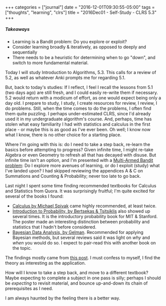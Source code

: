 +++
categories = ["journal"]
date = "2016-12-01T09:30:55-05:00"
tags = ["thoughts", "learning", "clrs"]
title = "2016Dec01 - Self-Study - CLRS 5.3"
+++

##### Takeaways
* Learning is a Bandit problem: Do you explore or exploit?
* Consider learning broadly & iteratively, as opposed to deeply and sequentially
* There needs to be a heuristic for determining when to go "down", and switch to more
  fundamental material.

Today I will study Introduction to Algorithms, 5.3. This calls for a review of
5.2, as well as whatever Anki prompts me for regarding 5.1.

But, back to today's studies: If I reflect, I feel I recall the lessons from 5.1
(two days ago) are still fresh, and I could easily re-write them if necessary.
5.2 would return with a modicum of effort, as one would expect being only a day
old. I prepare to study, I study, I create resources for review, I review, I do
problems. Still, when the time comes to do the problems, I often find them quite
puzzling. I perhaps under-estimated CLRS, since I'd already used it in my
undergraduate algorithm's course. And, perhaps, time has stolen what easy
familiarity I had with statistics and calculus in the first place - or maybe
this is as good as I've ever been. Oh well; I know now what I know, there is no
other choice for a starting place.

Where I'm going with this is: do I need to take a step back, re-learn the basics
before attempting to progress? Given infinite time, I might re-take Algebra or
even Geometry to refresh all that has decayed with disuse. But infinite time
isn't an option, and I'm presented with a [Multi-Armed Bandit problem]: Do I
explore more avenues of learning, or do I exploit (study) what I've landed upon?
I had skipped reviewing the appendices A & C on Summations and Counting &
Probability; never too late to go back.

Last night I spent some time finding recommended textbooks for Calculus and
Statistics from Quora. It was surprisingly fruitful; I'm quite excited for
several of the books I found:

* [Calculus by Michael
  Spivak](https://smile.amazon.com/dp/0914098918/ref=wl_it_dp_o_pC_nS_ttl?_encoding=UTF8&colid=3S5ZAOCXZJ47H&coliid=IMTWWBJDML1LI)
  came highly recommended, at least twice.
* [Introduction to Probability, by Bertsekas &
  Tsitsiklis](https://smile.amazon.com/dp/188652923X/ref=wl_it_dp_o_pC_nS_ttl?_encoding=UTF8&colid=3S5ZAOCXZJ47H&coliid=I21BQ7JLWUC58U)
  also showed up several times. It is the introductory probability book for MIT
  & Stanford. The poster made an interesting distinction between probability and
  statistics that I hadn't before considered.
* [Bayesian Data Analysis, by
  Gelman](https://smile.amazon.com/dp/1439840954/ref=wl_it_dp_o_pC_nS_ttl?_encoding=UTF8&colid=3S5ZAOCXZJ47H&coliid=IHYGHDNH1KDQF).
  Recommended for applying Bayesian methods, but several reviews said it was
  light on _why_ and _when_ you would do so. I expect to pair-read this with
  another book on the topic.

The findings mostly came from [this
post](https://www.quora.com/What-are-some-good-online-courses-and-books-available-for-learning-probability-and-statistics/answer/Justin-Rising?srid=9cIW).
I must confess to myself, I find the theory as interesting as the application.

How will I know to take a step back, and move to a different textbook? Maybe
expecting to complete a subject in one pass is silly; perhaps I should be
_expecting_ to revisit material, and bounce up-and-down its chain of
prerequisites as I need.

I am always haunted by the feeling there is a better way.

[Multi-armed Bandit problem]: https://en.wikipedia.org/wiki/Multi-armed_bandit
